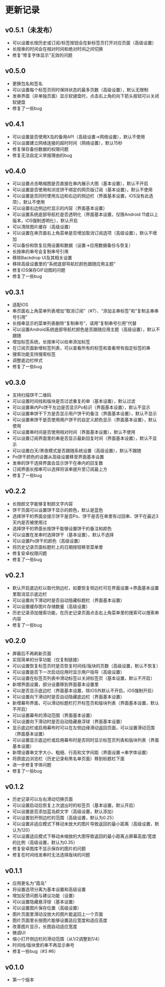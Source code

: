 # 更新记录
## v0.5.1（未发布）
- 可以设置长按历史或订阅/标签按钮会在新标签页打开对应页面（高级设置）
- 长按串的时间会在相对时间和绝对时间之间切换
- 修复“修复字体显示”无效的问题

## v0.5.0
- 更换包名和签名
- 可以设置每个标签页同时保持状态的最多页数（高级设置），默认无限制
- 发串界面（非单独页面）显示软键盘时，点击右上角的向下箭头按钮可以关闭软键盘
- 修复了一些bug

## v0.4.1
- 可以设置是否使用X岛的备用API（高级设置->网络设置），默认不使用
- 可以设置建立网络连接的超时时间（网络设置），默认15秒
- 修复保存备份数据的权限问题
- 修复无法自定义举报理由的bug

## v0.4.0
- 可以设置点击略缩图是否直接在串内展示大图（基本设置），默认不开启
- 可以设置是否使用和浏览饼干绑定的网页版订阅（基本设置），默认不使用
- 可以设置是否同时使用左边和右边的侧边栏（界面基本设置，iOS没有此选项），默认不使用
- 可以设置右边侧边栏显示的内容（界面基本设置）
- 可以设置系统底部导航栏是否透明化（界面基本设置，仅限Android 11或以上版本，iOS强制透明化），默认开启
- 可以清除图片缓存（高级设置）
- 可以设置在串页面右上角菜单是否增加取消订阅选项（高级设置），默认不增加
- 可以备份和恢复应用设置和数据（设置->应用数据备份与恢复）
- 长按串的串号会复制串号引用
- 移除Backdrop UI及其相关设置
- 移除高级设置里的“系统底部导航栏颜色跟随应用主题”
- 修复iOS保存GIF动图的问题
- 修复了一些bug

## v0.3.1
- 适配iOS
- 串页面右上角菜单列表增加“取消订阅”（#7）、“添加主串标签”和“复制主串串号引用”
- 长按串显示的菜单列表删除“复制串号”，请用“复制串号引用”代替
- 可以设置Android系统底部导航栏颜色是否跟随应用主题（高级设置），默认不跟随
- 增加标签系统，长按串可以给串添加标签
- 在订阅页面新增标签列表，可以查看所有的标签和查看带有指定标签的串
- 搜索功能支持搜索标签
- 调整底边栏样式
- 修复了一些bug

## v0.3.0
- 支持扫描饼干二维码
- 可以设置时间线和版块是否过滤重复的串（基本设置），默认过滤
- 可以设置串内Po饼干左边是否显示Po标识（界面基本设置），默认不显示
- 可以设置串饼干下方是否显示用户饼干的备注（界面基本设置），默认不显示
- 可以设置串饼干是否使用用户饼干的自定义颜色显示（界面基本设置），默认使用
- 可以设置串时间是否使用相对时间（界面基本设置），默认不使用
- 可以设置订阅界面里的串是否显示最新回复时间（界面基本设置），默认不显示
- 可以设置白天/黑夜模式是否跟随系统设置（高级设置），默认不跟随
- Po饼干颜色的设置从高级设置移至界面基本设置
- 发串的饼干选择界面会显示饼干在串内的回复数
- 订阅界面长按串可以选择将该串提升至订阅最上方
- 修复了一些bug

## v0.2.2
- 长按颜文字能够复制颜文字内容
- 饼干页面可以设置饼干显示的颜色，默认是蓝色
- 选择饼干的界面会提示饼干是否Po、饼干是否在串里有过回串、饼干在最近3天内是否被使用过
- 选择饼干的界面长按饼干能够设置饼干的备注和颜色
- 可以设置在发串时选择饼干（基本设置），默认不选择
- 可以设置Po饼干的颜色（高级设置）
- 将历史记录页面标题栏上的日期按钮移至菜单里
- 修复安卓权限问题
- 修复了一些bug

## v0.2.1
- 默认开启底边栏以取代侧边栏，如要恢复侧边栏可在界面设置->界面基本设置里取消显示底边栏
- 可以设置向下滑动时是否自动隐藏标题栏（界面基本设置）
- 可以设置缓存图片存储数量（高级设置）
- 历史记录添加搜索功能，在历史记录页面点击右上角菜单里的搜索可以搜索串内容
- 修复了一些bug

## v0.2.0
- 屏蔽后不再刷新页面
- 实现简单的分享功能（仅复制链接）
- 可以设置恢复标签页时是否恢复时间线/版块的页数（高级设置，默认不恢复）
- 可以设置是否下一次启动应用时显示用户指导（高级设置）
- 可以设置在标签页列表中滑动标签以关闭标签页（基本设置，默认不开启）
- 新增界面设置，部分设置移到界面基本设置里
- 可以是否显示底边栏（界面基本设置，除iOS外默认不开启，iOS强制开启）
- 可以设置向下滑动时是否自动隐藏底边栏（界面基本设置）
- 新增幕布界面，可以滑动标题栏打开标签页和版块列表（界面基本设置，默认不开启）
- 可以设置幕布的滑动范围（界面基本设置）
- 可以设置向下滑动时是否自动隐藏悬浮球（界面基本设置）
- 显示底边栏或启用幕布时可以在左侧边缘滑动返回页面，可以设置滑动范围（界面基本设置）
- 可以设置显示底边栏或启用幕布时是否同时显示标签页列表和版块列表（界面基本设置）
- 新增设置串文字大小、粗细、行高和文字间距（界面设置->串字体设置）
- 将原底边浏览栏（历史记录和黑名单页面）移到标题栏下面
- 进一步修复字体问题
- 修复了一些bug

## v0.1.2
- 历史记录可以左右滑动切换页面
- 可以设置启动后恢复上次退出时的标签页（基本设置，默认开启）
- 可以设置是否添加蓝岛颜文字（高级设置，默认添加）
- 可以设置划开侧边栏的范围（高级设置，默认为0.25）
- 可以设置非适应模式下移动未放大的图片导致返回的最小距离（高级设置，默认为120）
- 可以设置适应模式下移动未缩放的大图导致返回的最小距离占屏幕高度/宽度的比例（高级设置，默认为0.35）
- 修复安卓图库不显示保存的图片的问题
- 修复在时间线发串时无法选择版块的问题

## v0.1.1
- 应用更名为“霞岛”
- 将设置选项分离为基本设置和高级设置
- 增加反馈问题与建议功能（设置）
- 可以设置隐藏悬浮球（基本设置）
- 可以设置图片保存位置（高级设置）
- 图片页面里滑动没放大的图片能返回上一个页面
- 图片页面里长按图片能够设置适应宽度和适应高度
- 改善图片显示，长图自动适应宽度
- 微调UI
- 缩小打开侧边栏的滑动范围（从1/2调整到1/4）
- 时间线/版块里的串不再显示串号
- 修复一些bug（#3 #6）

## v0.1.0
- 第一个版本
